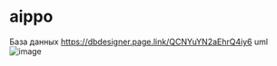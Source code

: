 # aippo
База данных
https://dbdesigner.page.link/QCNYuYN2aEhrQ4iy6
uml
![image](https://github.com/user-attachments/assets/4f06939e-d016-4617-b687-68ee7eb4ecd5)
